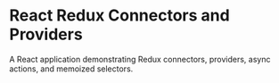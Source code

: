 # React Redux Connectors and Providers
A React application demonstrating Redux connectors, providers, async actions, and memoized selectors.